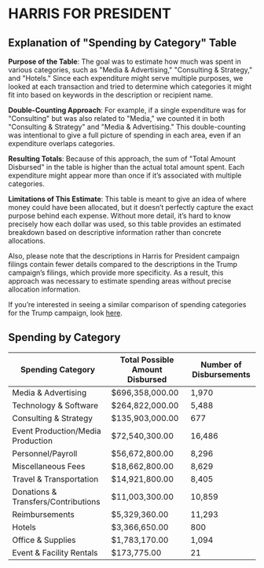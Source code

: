 # HARRIS FOR PRESIDENT

## Explanation of "Spending by Category" Table

**Purpose of the Table**: The goal was to estimate how much was spent in various categories, such as "Media & Advertising," "Consulting & Strategy," and "Hotels." Since each expenditure might serve multiple purposes, we looked at each transaction and tried to determine which categories it might fit into based on keywords in the description or recipient name.

**Double-Counting Approach**: For example, if a single expenditure was for "Consulting" but was also related to "Media," we counted it in both "Consulting & Strategy" and "Media & Advertising." This double-counting was intentional to give a full picture of spending in each area, even if an expenditure overlaps categories.

**Resulting Totals**: Because of this approach, the sum of "Total Amount Disbursed" in the table is higher than the actual total amount spent. Each expenditure might appear more than once if it’s associated with multiple categories.

**Limitations of This Estimate**: This table is meant to give an idea of where money could have been allocated, but it doesn’t perfectly capture the exact purpose behind each expense. Without more detail, it’s hard to know precisely how each dollar was used, so this table provides an estimated breakdown based on descriptive information rather than concrete allocations.

Also, please note that the descriptions in Harris for President campaign filings contain fewer details compared to the descriptions in the Trump campaign’s filings, which provide more specificity. As a result, this approach was necessary to estimate spending areas without precise allocation information.

If you’re interested in seeing a similar comparison of spending categories for the Trump campaign, look [here](https://github.com/gaiaus/2024-us-presidential-general-election/blob/main/trump/spending/by_spending_category.MD).

## Spending by Category

| Spending Category                            | Total Possible Amount Disbursed    | Number of Disbursements |
|-------------------------------------|---------------------------|--------------------------|
| Media & Advertising                 | $696,358,000.00          | 1,970                    |
| Technology & Software               | $264,822,000.00          | 5,488                    |
| Consulting & Strategy               | $135,903,000.00          | 677                      |
| Event Production/Media Production   | $72,540,300.00           | 16,486                   |
| Personnel/Payroll                   | $56,672,800.00           | 8,296                    |
| Miscellaneous Fees                  | $18,662,800.00           | 8,629                    |
| Travel & Transportation             | $14,921,800.00           | 8,405                    |
| Donations & Transfers/Contributions | $11,003,300.00           | 10,859                   |
| Reimbursements                      | $5,329,360.00            | 11,293                   |
| Hotels                              | $3,366,650.00            | 800                      |
| Office & Supplies                   | $1,783,170.00            | 1,094                    |
| Event & Facility Rentals            | $173,775.00              | 21                       |
